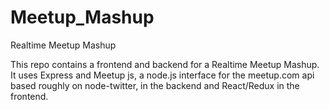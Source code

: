 # Meetup_Mashup
Realtime Meetup Mashup

This repo contains a frontend and backend for a Realtime Meetup Mashup. 
It uses Express and Meetup js, a node.js interface for the meetup.com api based roughly on node-twitter, in the backend and React/Redux in the frontend. 




